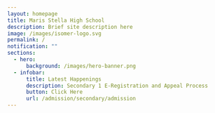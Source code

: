 ```yaml
---
layout: homepage
title: Maris Stella High School
description: Brief site description here
image: /images/isomer-logo.svg
permalink: /
notification: ""
sections:
  - hero:
      background: /images/hero-banner.png
  - infobar:
      title: Latest Happenings
      description: Secondary 1 E-Registration and Appeal Process
      button: Click Here
      url: /admission/secondary/admission
---
```



